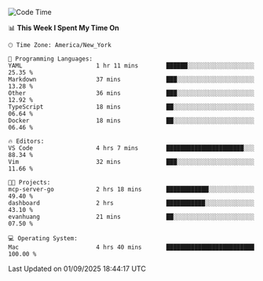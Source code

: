 

<!--START_SECTION:waka-->
![Code Time](http://img.shields.io/badge/Code%20Time-1%2C075%20hrs%2017%20mins-blue)

📊 **This Week I Spent My Time On** 

```text
🕑︎ Time Zone: America/New_York

💬 Programming Languages: 
YAML                     1 hr 11 mins        ██████░░░░░░░░░░░░░░░░░░░   25.35 % 
Markdown                 37 mins             ███░░░░░░░░░░░░░░░░░░░░░░   13.28 % 
Other                    36 mins             ███░░░░░░░░░░░░░░░░░░░░░░   12.92 % 
TypeScript               18 mins             ██░░░░░░░░░░░░░░░░░░░░░░░   06.64 % 
Docker                   18 mins             ██░░░░░░░░░░░░░░░░░░░░░░░   06.46 % 

🔥 Editors: 
VS Code                  4 hrs 7 mins        ██████████████████████░░░   88.34 % 
Vim                      32 mins             ███░░░░░░░░░░░░░░░░░░░░░░   11.66 % 

🐱‍💻 Projects: 
mcp-server-go            2 hrs 18 mins       ████████████░░░░░░░░░░░░░   49.40 % 
dashboard                2 hrs               ███████████░░░░░░░░░░░░░░   43.10 % 
evanhuang                21 mins             ██░░░░░░░░░░░░░░░░░░░░░░░   07.50 % 

💻 Operating System: 
Mac                      4 hrs 40 mins       █████████████████████████   100.00 % 
```


 Last Updated on 01/09/2025 18:44:17 UTC
<!--END_SECTION:waka-->
